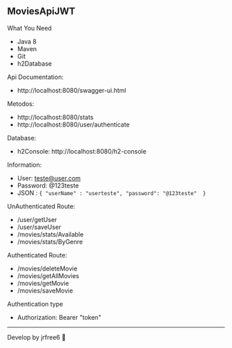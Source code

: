 ## MoviesApiJWT

 What You Need
* Java 8 
* Maven  
* Git
* h2Database

Api Documentation:
* http://localhost:8080/swagger-ui.html

Metodos:
* http://localhost:8080/stats 
* http://localhost:8080/user/authenticate 

Database:
* h2Console: http://localhost:8080/h2-console

Information:
* User: teste@user.com
* Password: @123teste
* JSON :
` {
	"userName" : "userteste",
	"password": "@123teste"	
}
`

UnAuthenticated Route:
 * /user/getUser
 * /user/saveUser     
 * /movies/stats/Available
 * /movies/stats/ByGenre
 
Authenticated Route:
* /movies/deleteMovie
* /movies/getAllMovies
* /movies/getMovie
* /movies/saveMovie
 
Authentication type
* Authorization: Bearer "token"

---

Develop by jrfree6 :wave:
